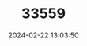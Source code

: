 ---
title: "33559"
category: "Melicope quadrangularis"
draft: false
date: 2024-02-22 13:03:50
languages:
  English: ["Four-angled Pelea"]
  Hawaiian: ["Alani"]
---